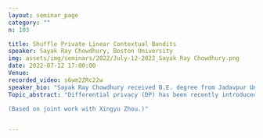```yaml
---
layout: seminar_page
category: ""
n: 103

title: Shuffle Private Linear Contextual Bandits
speaker: Sayak Ray Chowdhury, Boston University
img: assets/img/seminars/2022/July-12-2022_Sayak Ray Chowdhury.png
date: 2022-07-12 17:00:00 
Venue: 
recorded_video: s6wm2ZRc22w 
speaker_bio: "Sayak Ray Chowdhury received B.E. degree from Jadavpur University, Kolkata, India, in 2012, and M.E. and PhD. degrees from the Indian Institute of Science, Bengaluru, India, in 2015 and 2021, respectively. He is currently working as a Postdoctoral researcher in Boston University, USA. His research interests include online learning, reinforcement learning and differential privacy."
Topic_abstract: "Differential privacy (DP) has been recently introduced to linear contextual bandits to formally address the privacy concerns in its associated personalized services  to participating users (e.g., recommendations). Prior work largely focus on two trust models of DP -- the central model, where a central server is responsible for protecting users’ sensitive data, and the (stronger) local model, where information needs to be protected directly on users' side. However, there remains a fundamental gap in the utility achieved by learning algorithms under these two privacy models, e.g., given a learning horizon T, O(T^{1/2}) regret in the central model as compared to O(T^{3/4}) regret in the local model. In this talk, we aim to achieve a stronger model of trust than the central model, while suffering a smaller regret than the local model by considering recently popular shuffle model of privacy. We propose a general algorithmic framework for linear contextual bandits under the shuffle trust model, where there exists a trusted shuffler  -- in between users and the central server-- that randomly permutes a batch of users data before sending those to the server. We then instantiate this framework with two specific shuffle protocols -- one relying on privacy amplification of local mechanisms, and another incorporating a protocol for summing vectors and matrices of bounded norms. We prove that both these instantiations lead to regret guarantees that significantly improve on that of the local model, and can potentially be of the order O(T^{3/5}). 

(Based on joint work with Xingyu Zhou.)"


---
```


